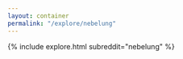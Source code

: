 ```yaml
---
layout: container
permalink: "/explore/nebelung"
---
```


<link rel="stylesheet" type="text/css" href="/static/css/explore.css">
{% include explore.html subreddit="nebelung" %}
